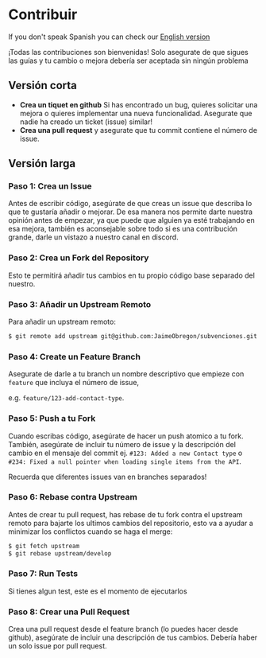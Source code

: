 Contribuir
========== 

If you don't speak Spanish you can check our [English version](CONTRIBUTING_en.md)

¡Todas las contribuciones son bienvenidas! Solo asegurate de que sigues las guías y tu cambio o mejora debería ser aceptada sin ningún problema

## Versión corta

* **Crea un tiquet en github** Si has encontrado un bug, quieres solicitar una mejora o quieres implementar una nueva funcionalidad. Asegurate que nadie ha creado un ticket (issue) similar!
* **Crea una pull request** y asegurate que tu commit contiene el número de issue. 

## Versión larga

### Paso 1: Crea un Issue

Antes de escribir código, asegúrate de que creas un issue que describa lo que te gustaría añadir o mejorar. De esa manera nos permite darte nuestra opinión antes de empezar, ya que puede que alguien ya esté trabajando en esa mejora, también es aconsejable sobre todo si es una contribución grande, darle un vistazo a nuestro canal en discord.

### Paso 2: Crea un Fork del Repository

Esto te permitirá añadir tus cambios en tu propio código base separado del nuestro.

### Paso 3: Añadir un Upstream Remoto

Para añadir un upstream remoto:

```bash
$ git remote add upstream git@github.com:JaimeObregon/subvenciones.git 
```

### Paso 4: Create un Feature Branch

Asegurate de darle a tu branch un nombre descriptivo que empieze con `feature` que incluya el número de issue,

e.g. `feature/123-add-contact-type`.

### Paso 5: Push a tu Fork

Cuando escribas código, asegúrate de hacer un push atomico a tu fork. También, asegúrate de incluir tu número de issue y la descripción del cambio en el mensaje del commit ej. `#123: Added a new Contact type` o `#234: Fixed a null pointer when loading single items from the API`.

Recuerda que diferentes issues van en branches separados!

### Paso 6: Rebase contra Upstream


Antes de crear tu pull request, has rebase de tu fork contra el upstream remoto para bajarte los ultimos cambios del repositorio, esto va a ayudar a minimizar los conflictos cuando se haga el merge:

```bash
$ git fetch upstream
$ git rebase upstream/develop
```

### Paso 7: Run Tests

Si tienes algun test, este es el momento de ejecutarlos


### Paso 8: Crear una Pull Request

Crea una pull request desde el feature branch (lo puedes hacer desde github), asegúrate de incluir una descripción de tus cambios. Debería haber un solo issue por pull request.
